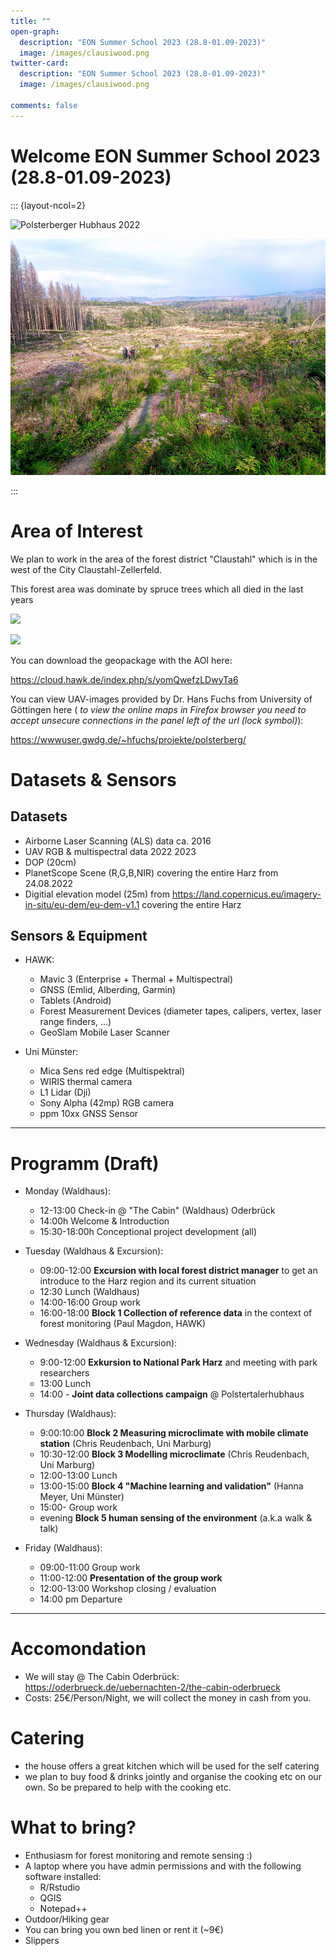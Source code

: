 ```yaml
---
title: ""
open-graph:
  description: "EON Summer School 2023 (28.8-01.09-2023)"
  image: /images/clausiwood.png
twitter-card:
  description: "EON Summer School 2023 (28.8-01.09-2023)"
  image: /images/clausiwood.png

comments: false
---
```

<style>
  body {
  background-image: url("");
  background-size: cover;
  background-repeat: no-repeat;
}
  
</style>

# Welcome  EON Summer School 2023 (28.8-01.09-2023)

::: {layout-ncol=2}

![Polsterberger Hubhaus 2022](/images/clausiwood.png)

![Polsterberger Hubhaus 2023](/images/2023.jpg)

:::


# Area of Interest

We plan to work in the area of the forest district "Claustahl" which is in the west of the City Claustahl-Zellerfeld.

This forest area was dominate by spruce trees which all died in the last years

![](https://pad.gwdg.de/uploads/bf79ca6d-471c-4d82-9289-5cce78085abb.png)



![](https://pad.gwdg.de/uploads/632f2325-7a43-447e-8a23-1eb989b9218f.png)

You can download the geopackage with the AOI here:

https://cloud.hawk.de/index.php/s/yomQwefzLDwyTa6

You can view UAV-images provided by Dr. Hans Fuchs from University of Göttingen here ( *to view the online maps in Firefox browser you need to accept unsecure connections in the panel left of the url (lock symbol)*):

https://wwwuser.gwdg.de/~hfuchs/projekte/polsterberg/

# Datasets & Sensors
## Datasets
 * Airborne Laser Scanning (ALS) data ca. 2016
 * UAV RGB & multispectral data 2022 2023
 * DOP (20cm)
 * PlanetScope Scene (R,G,B,NIR) covering the entire Harz from 24.08.2022
 * Digitial elevation model (25m) from https://land.copernicus.eu/imagery-in-situ/eu-dem/eu-dem-v1.1 covering the entire Harz
 

## Sensors & Equipment

 * HAWK:
     * Mavic 3 (Enterprise + Thermal + Multispectral)
     * GNSS (Emlid, Alberding, Garmin)
     * Tablets (Android)
     * Forest Measurement Devices (diameter tapes, calipers, vertex, laser range finders, ...)
     * GeoSlam Mobile Laser Scanner
     
* Uni Münster:
    * Mica Sens red edge (Multispektral)
    * WIRIS thermal camera
    * L1 Lidar (Dji)
    * Sony Alpha (42mp) RGB camera
    * ppm 10xx GNSS Sensor

--------

# Programm (Draft)

* Monday (Waldhaus):
    * 12-13:00 Check-in @ "The Cabin" (Waldhaus) Oderbrück
    * 14:00h Welcome & Introduction 
    * 15:30-18:00h Conceptional project development (all)
    
* Tuesday (Waldhaus & Excursion):
     * 09:00-12:00 **Excursion with local forest district manager** to get an introduce to the Harz region and its current situation
     * 12:30 Lunch (Waldhaus)
     * 14:00-16:00 Group work
     * 16:00-18:00 **Block 1 Collection of reference data** in the context of forest monitoring (Paul Magdon, HAWK)

* Wednesday (Waldhaus & Excursion):
     * 9:00-12:00 **Exkursion to National Park Harz** and meeting with park researchers 
     * 13:00 Lunch
     * 14:00 - **Joint data collections campaign** @ Polstertalerhubhaus

* Thursday (Waldhaus):
    * 9:00:10:00 **Block 2 Measuring microclimate with mobile climate station** (Chris Reudenbach, Uni Marburg) 
    * 10:30-12:00 **Block 3 Modelling microclimate** (Chris Reudenbach, Uni Marburg) 
   * 12:00-13:00 Lunch
   * 13:00-15:00 **Block 4 "Machine learning and validation"** (Hanna Meyer, Uni Münster)
    * 15:00- Group work
    * evening **Block 5 human sensing of the environment** (a.k.a walk & talk)
        
 * Friday (Waldhaus):
    * 09:00-11:00 Group work
    * 11:00-12:00 **Presentation of the group work**
    * 12:00-13:00 Workshop closing / evaluation
    * 14:00 pm Departure
-----
# Accomondation
* We will stay @ The Cabin Oderbrück: https://oderbrueck.de/uebernachten-2/the-cabin-oderbrueck
* Costs: 25€/Person/Night, we will collect the money in cash from you. 

# Catering
* the house offers a great kitchen which will be used for the self catering
* we plan to buy food & drinks jointly and organise the cooking etc on our own. So be prepared to help with the cooking etc. 

# What to bring?
* Enthusiasm for forest monitoring and remote sensing :)
* A laptop where you have admin permissions and with the following software installed:
    * R/Rstudio
    * QGIS
    * Notepad++
* Outdoor/Hiking gear
* You can bring you own bed linen or rent it (~9€)
* Slippers 